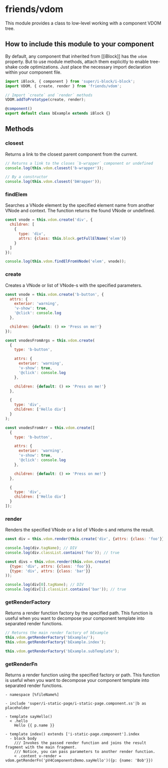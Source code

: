# friends/vdom

This module provides a class to low-level working with a component VDOM tree.

## How to include this module to your component

By default, any component that inherited from [[iBlock]] has the `vdom` property.
But to use module methods, attach them explicitly to enable tree-shake code optimizations.
Just place the necessary import declaration within your component file.

```typescript
import iBlock, { component } from 'super/i-block/i-block';
import VDOM, { create, render } from 'friends/vdom';

// Import `create` and `render` methods
VDOM.addToPrototype(create, render);

@component()
export default class bExample extends iBlock {}
```

## Methods

### closest

Returns a link to the closest parent component from the current.

```js
// Returns a link to the closes `b-wrapper` component or undefined
console.log(this.vdom.closest('b-wrapper'));

// By a constructor
console.log(this.vdom.closest('bWrapper'));
```

### findElem

Searches a VNode element by the specified element name from another VNode and context.
The function returns the found VNode or undefined.

```js
const vnode = this.vdom.create('div', {
  children: [
    {
      type: 'div',
      attrs: {class: this.block.getFullElName('elem')}
    }
  ]
});

console.log(this.vdom.findElFromVNode('elem', vnode));
```

### create

Creates a VNode or list of VNode-s with the specified parameters.

```js
const vnode = this.vdom.create('b-button', {
  attrs: {
    exterior: 'warning',
    'v-show': true,
    '@click': console.log
  },

  children: {default: () => 'Press on me!'}
});

const vnodesFromArgs = this.vdom.create(
  {
    type: 'b-button',

    attrs: {
      exterior: 'warning',
      'v-show': true,
      '@click': console.log
    },

    children: {default: () => 'Press on me!'}
  },

  {
    type: 'div',
    children: ['Hello div']
  }
);

const vnodesFromArr = this.vdom.create([
  {
    type: 'b-button',

    attrs: {
      exterior: 'warning',
      'v-show': true,
      '@click': console.log
    },

    children: {default: () => 'Press on me!'}
  },

  {
    type: 'div',
    children: ['Hello div']
  }
]);
```

### render

Renders the specified VNode or a list of VNode-s and returns the result.

```js
const div = this.vdom.render(this.create('div', {attrs: {class: 'foo'}}));

console.log(div.tagName); // DIV
console.log(div.classList.contains('foo')); // true

const divs = this.vdom.render(this.vdom.create(
  {type: 'div', attrs: {class: 'foo'}},
  {type: 'div', attrs: {class: 'bar'}}
));

console.log(div[0].tagName); // DIV
console.log(div[1].classList.contains('bar')); // true
```

### getRenderFactory

Returns a render function factory by the specified path.
This function is useful when you want to decompose your component template into separated render functions.

```js
// Returns the main render factory of bExample
this.vdom.getRenderFactory('bExample/');
this.vdom.getRenderFactory('bExample.index');

this.vdom.getRenderFactory('bExample.subTemplate');
```

### getRenderFn

Returns a render function using the specified factory or path.
This function is useful when you want to decompose your component template into separated render functions.

```
- namespace [%fileName%]

- include 'super/i-static-page/i-static-page.component.ss'|b as placeholder

- template sayHello()
  < .hello
    Hello {{ p.name }}

- template index() extends ['i-static-page.component'].index
  - block body
    /// Invokes the passed render function and joins the result fragment with the main fragment.
    /// Notice, you can pass parameters to another render function.
    < .content v-render = vdom.getRenderFn('pV4ComponentsDemo.sayHello')({p: {name: 'Bob'}})
```
